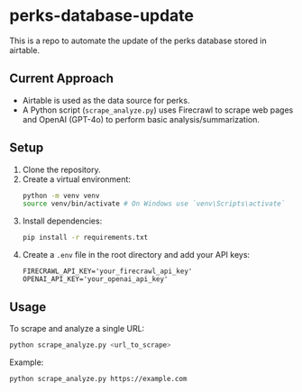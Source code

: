 # perks-database-update

This is a repo to automate the update of the perks database stored in airtable.

## Current Approach

*   Airtable is used as the data source for perks.
*   A Python script (`scrape_analyze.py`) uses Firecrawl to scrape web pages and OpenAI (GPT-4o) to perform basic analysis/summarization.

## Setup

1.  Clone the repository.
2.  Create a virtual environment:
    ```bash
    python -m venv venv
    source venv/bin/activate # On Windows use `venv\Scripts\activate`
    ```
3.  Install dependencies:
    ```bash
    pip install -r requirements.txt
    ```
4.  Create a `.env` file in the root directory and add your API keys:
    ```
    FIRECRAWL_API_KEY='your_firecrawl_api_key'
    OPENAI_API_KEY='your_openai_api_key'
    ```

## Usage

To scrape and analyze a single URL:

```bash
python scrape_analyze.py <url_to_scrape>
```

Example:

```bash
python scrape_analyze.py https://example.com
```